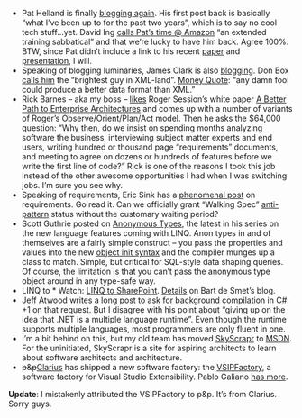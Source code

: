 -   Pat Helland is finally [blogging
    again](http://blogs.msdn.com/pathelland/archive/2007/05/14/i-m-glad-to-be-back.aspx).
    His first post back is basically “what I’ve been up to for the past
    two years”, which is to say no cool tech stuff…yet. David Ing [calls
    Pat’s time @
    Amazon](http://www.from9till2.com/PermaLink.aspx?guid=c2b59304-0681-4bda-8697-03f993d8c0f6)
    “an extended training sabbatical” and that we’re lucky to have him
    back. Agree 100%. BTW, since Pat didn’t include a link to his recent
    [paper](http://www-db.cs.wisc.edu/cidr/cidr2007/papers/cidr07p15.pdf)
    and
    [presentation](http://www-db.cs.wisc.edu/cidr/cidr2007/slides/p15-helland.ppt), I
    will.
-   Speaking of blogging luminaries, James Clark is also
    [blogging](http://blog.jclark.com/). Don Box [calls
    him](http://pluralsight.com/blogs/dbox/archive/2007/05/10/47285.aspx)
    the “brightest guy in XML-land”. [Money
    Quote](http://blog.jclark.com/2007/04/do-we-need-new-kind-of-schema-language.html):
    “any damn fool could produce a better data format than XML.”
-   Rick Barnes – aka my boss –
    [likes](http://rickbarn.spaces.live.com/Blog/cns!F8796F31B57620E9!242.entry)
    Roger Session’s white paper [A Better Path to Enterprise
    Architectures](http://www.objectwatch.com/whitepapers/ABetterPath-Final.pdf) and
    comes up with a number of variants of Roger’s
    Observe/Orient/Plan/Act model. Then he asks the \$64,000 question:
    “Why then, do we insist on spending months analyzing software the
    business, interviewing subject matter experts and end users, writing
    hundred or thousand page “requirements” documents, and meeting to
    agree on dozens or hundreds of features before we write the first
    line of code?” Rick is one of the reasons I took this job instead of
    the other awesome opportunities I had when I was switching jobs. I’m
    sure you see why.
-   Speaking of requirements, Eric Sink has a [phenomenal
    post](http://software.ericsink.com/articles/Requirements.html) on
    requirements. Go read it. Can we officially grant “Walking Spec”
    [anti-pattern](http://c2.com/cgi/wiki?AntiPattern) status
    without the customary waiting period?
-   Scott Guthrie posted on [Anonymous
    Types](http://weblogs.asp.net/scottgu/archive/2007/05/15/new-orcas-language-feature-anonymous-types.aspx),
    the latest in his series on the new language features coming with
    LINQ. Anon types in and of themselves are a fairly simple construct
    – you pass the properties and values into the new [object init
    syntax](http://weblogs.asp.net/scottgu/archive/2007/03/08/new-c-orcas-language-features-automatic-properties-object-initializers-and-collection-initializers.aspx)
    and the compiler munges up a class to match. Simple, but critical
    for SQL-style data shaping queries. Of course, the limitation is
    that you can’t pass the anonymous type object around in any
    type-safe way.
-   LINQ to \* Watch: [LINQ to
    SharePoint](http://www.codeplex.com/LINQtoSharePoint).
    [Details](http://community.bartdesmet.net/blogs/bart/archive/2007/05/10/about-katmai-astoria-jasper-acropolis-pex-and-an-update-on-linq-to-sharepoint.aspx)
    on Bart de Smet’s blog.
-   Jeff Atwood writes a long post to ask for background compilation in
    C\#. +1 on that request. But I disagree with his point about “giving
    up on the idea that .NET is a multiple language runtime”. Even
    though the runtime supports multiple languages, most programmers are
    only fluent in one.
-   I’m a bit behind on this, but my old team has moved
    [SkyScrapr](http://www.skyscrapr.net/) to
    [MSDN](http://msdn2.microsoft.com/skyscrapr/). For the uninitiated,
    SkyScrapr is a site for aspiring architects to learn about software
    architects and architecture.
-   ~~p&p~~[Clarius](http://www.clariusconsulting.net) has shipped a new
    software factory: the
    [VSIPFactory](http://www.codeplex.com/vsipfactory), a software
    factory for Visual Studio Extensibility. Pablo Galiano [has
    more](http://www.clariusconsulting.net/blogs/pga/archive/2007/04/03/23974.aspx).

**Update**: I mistakenly attributed the VSIPFactory to p&p. It’s from
Clarius. Sorry guys.
